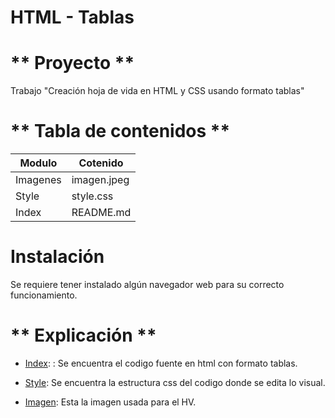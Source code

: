 # HTML - Tablas

# ** Proyecto **
Trabajo "Creación hoja de vida en HTML y CSS usando formato tablas"

# ** Tabla de contenidos **

| Modulo | Cotenido | 
|--|--|
| Imagenes    | imagen.jpeg |
| Style   | style.css   |
| Index    | README.md   |

# **Instalación** 
Se requiere tener instalado algún navegador web para su correcto funcionamiento.

# ** Explicación **
- [Index](index.html): : Se encuentra el codigo fuente en html con formato tablas.

- [Style](Style/style.css): Se encuentra la estructura css del codigo donde se edita lo visual.

- [Imagen](imagen/ima.jpeg): Esta la imagen usada para el HV.
